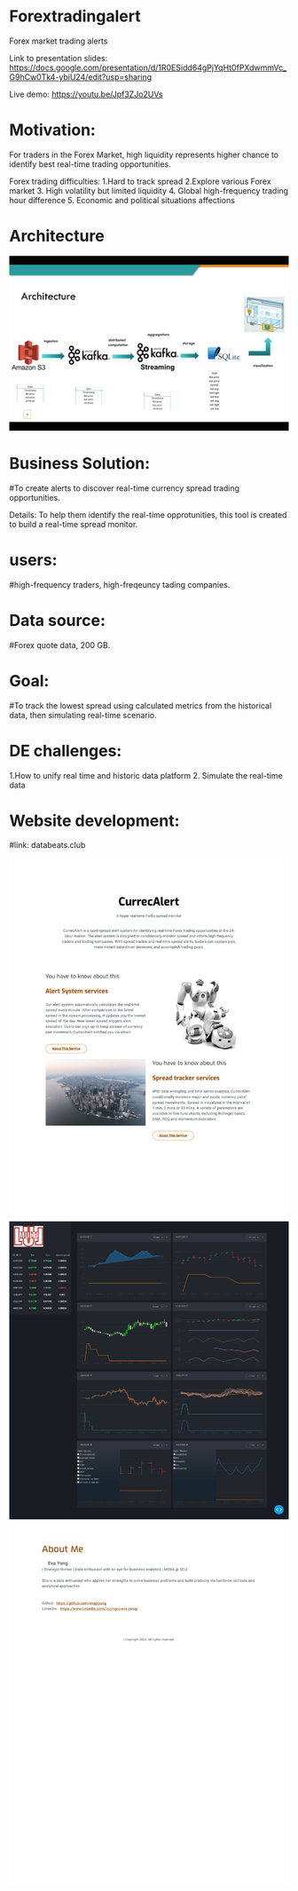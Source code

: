 # Forextradingalert
Forex market trading alerts 

Link to presentation slides: https://docs.google.com/presentation/d/1R0ESidd64gPjYqHt0fPXdwmmVc_G9hCw0Tk4-ybiU24/edit?usp=sharing

Live demo: https://youtu.be/Jpf3ZJo2UVs

# Motivation: 
For traders in the Forex Market, high liquidity represents higher chance to identify best real-time trading opportunities. 

Forex trading difficulties: 
1.Hard to track spread 
2.Explore various Forex market 
3. High volatility but limited liquidity
4. Global high-frequency trading hour difference 
5. Economic and political situations affections

# Architecture
![pipeline](https://github.com/evajryang/CurrecAlert/blob/master/Images/CurrecAlert_Pipeline.png)

# Business Solution: 
#To create alerts to discover real-time currency spread trading opportunities. 

Details: To help them identify the real-time opprotunities, this tool is created to build a real-time spread monitor. 

# users: 
#high-frequency traders, high-freqeuncy tading companies.  

# Data source: 
#Forex quote data, 200 GB.

# Goal: 
#To track the lowest spread using calculated metrics from the historical data, then simulating real-time scenario.

# DE challenges: 

1.How to unify real time and historic data platform
2. Simulate the real-time data

# Website development: 
#link: databeats.club

![website](https://github.com/evajryang/CurrecAlert/blob/master/Images/website%20main%20page.jpg)
![Spreadtracker](https://github.com/evajryang/CurrecAlert/blob/master/Images/trackerUI.png)
![Aboutme](https://github.com/evajryang/CurrecAlert/blob/master/Images/website%20main%20page2.jpg)
